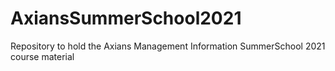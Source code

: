 # AxiansSummerSchool2021
Repository to hold the Axians Management Information SummerSchool 2021 course material
